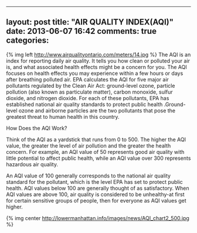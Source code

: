 ---
layout: post
title: "AIR QUALITY INDEX(AQI)"
date: 2013-06-07 16:42
comments: true
categories: 
--

{% img left http://www.airqualityontario.com/meters/14.jpg %} The AQI is an index for reporting daily air quality. It tells you how clean or polluted your air is, and what associated health effects might be a concern for you. The AQI focuses on health effects you may experience within a few hours or days after breathing polluted air. EPA calculates the AQI for five major air pollutants regulated by the Clean Air Act: ground-level ozone, particle pollution (also known as particulate matter), carbon monoxide, sulfur dioxide, and nitrogen dioxide. For each of these pollutants, EPA has established national air quality standards to protect public health .Ground-level ozone and airborne particles are the two pollutants that pose the greatest threat to human health in this country.

How Does the AQI Work?

Think of the AQI as a yardstick that runs from 0 to 500. The higher the AQI value, the greater the level of air pollution and the greater the health concern. For example, an AQI value of 50 represents good air quality with little potential to affect public health, while an AQI value over 300 represents hazardous air quality.

An AQI value of 100 generally corresponds to the national air quality standard for the pollutant, which is the level EPA has set to protect public health. AQI values below 100 are generally thought of as satisfactory. When AQI values are above 100, air quality is considered to be unhealthy-at first for certain sensitive groups of people, then for everyone as AQI values get higher.

{% img center http://lowermanhattan.info/images/news/AQI_chart2_500.jpg %}

